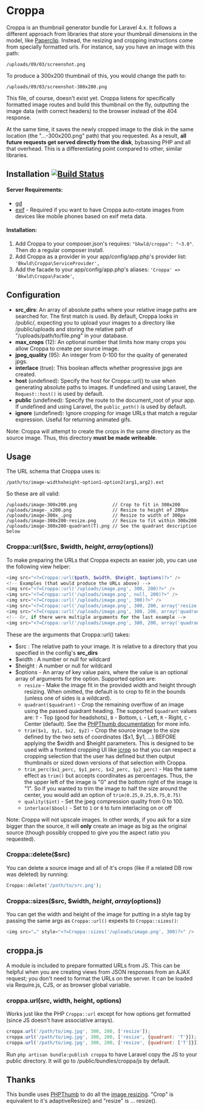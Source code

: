 # Croppa

Croppa is an thumbnail generator bundle for Laravel 4.x.  It follows a different approach from libraries that store your thumbnail dimensions in the model, like [Paperclip](https://github.com/thoughtbot/paperclip).  Instead, the resizing and cropping instructions come from specially formatted urls.  For instance, say you have an image with this path:

    /uploads/09/03/screenshot.png

To produce a 300x200 thumbnail of this, you would change the path to:

    /uploads/09/03/screenshot-300x200.png

This file, of course, doesn't exist yet.  Croppa listens for specifically formatted image routes and build this thumbnail on the fly, outputting the image data (with correct headers) to the browser instead of the 404 response.

At the same time, it saves the newly cropped image to the disk in the same location (the "…-300x200.png" path) that you requested.  As a result, **all future requests get served directly from the disk**, bybassing PHP and all that overhead.  This is a differentiating point compared to other, similar libraries.


## Installation [![Build Status](https://travis-ci.org/BKWLD/croppa.svg?branch=master)](https://travis-ci.org/BKWLD/croppa)

#### Server Requirements:

* [gd](http://php.net/manual/en/book.image.php)
* [exif](http://php.net/manual/en/book.exif.php) - Required if you want to have Croppa auto-rotate images from devices like mobile phones based on exif meta data.

#### Installation: 

1. Add Croppa to your composer.json's requires: `"bkwld/croppa": "~3.0"`.  Then do a regular composer install.
2. Add Croppa as a provider in your app/config/app.php's provider list: `'Bkwld\Croppa\ServiceProvider',`
3. Add the facade to your app/config/app.php's aliases: `'Croppa' => 'Bkwld\Croppa\Facade'`,

## Configuration

* **src_dirs**: An array of absolute paths where your relative image paths are searched for.  The first match is used.  By default, Croppa looks in /public/, expecting you to upload your images to a directory like /public/uploads and storing the relative path of "/uploads/path/to/file.png" in your database.
* **max_crops** (12): An optional number that limits how many crops you allow Croppa to create per source image.
* **jpeg_quality** (95): An integer from 0-100 for the quality of generated jpgs.
* **interlace** (true): This boolean affects whether progressive jpgs are created.
* **host** (undefined): Specify the host for Croppa::url() to use when generating absolute paths to images.  If undefined and using Laravel, the `Request::host()` is used by default.
* **public** (undefined): Specify the route to the document_root of your app.  If undefined and using Laravel, the `public_path()` is used by default.
* **ignore** (undefined): Ignore cropping for image URLs that match a regular expression. Useful for returning animated gifs.

Note: Croppa will attempt to create the crops in the same directory as the source image.  Thus, this directory **must be made writeable**.

## Usage

The URL schema that Croppa uses is:

    /path/to/image-widthxheight-option1-option2(arg1,arg2).ext

So these are all valid:

    /uploads/image-300x200.png             // Crop to fit in 300x200
    /uploads/image-_x200.png               // Resize to height of 200px
    /uploads/image-300x_.png               // Resize to width of 300px
    /uploads/image-300x200-resize.png      // Resize to fit within 300x200
    /uploads/image-300x200-quadrant(T).png // See the quadrant description below

### Croppa::url($src, $width, $height, array($options))

To make preparing the URLs that Croppa expects an easier job, you can use the following view helper:

```php
<img src="<?=Croppa::url($path, $width, $height, $options)?>" />
<!-- Examples (that would produce the URLs above) -->
<img src="<?=Croppa::url('/uploads/image.png', 300, 200)?>" />
<img src="<?=Croppa::url('/uploads/image.png', null, 200)?>" />
<img src="<?=Croppa::url('/uploads/image.png', 300)?>" />
<img src="<?=Croppa::url('/uploads/image.png', 300, 200, array('resize'))?>" />
<img src="<?=Croppa::url('/uploads/image.png', 300, 200, array('quadrant' => 'T'))?>" />
<!-- Or, if there were multiple arguments for the last example -->
<img src="<?=Croppa::url('/uploads/image.png', 300, 200, array('quadrant' => array('T')))?>" />
```

These are the arguments that Croppa::url() takes:

* $src : The relative path to your image.  It is relative to a directory that you specified in the config's **src_dirs**
* $width : A number or null for wildcard
* $height : A number or null for wildcard
* $options - An array of key value pairs, where the value is an optional array of arguments for the option.  Supported option are:
  * `resize` - Make the image fit in the provided width and height through resizing.  When omitted, the default is to crop to fit in the bounds (unless one of sides is a wildcard).
  * `quadrant($quadrant)` - Crop the remaining overflow of an image using the passed quadrant heading.  The supported `$quadrant` values are: `T` - Top (good for headshots), `B` - Bottom, `L` - Left, `R` - Right, `C` - Center (default).  See the [PHPThumb documentation](https://github.com/masterexploder/PHPThumb/blob/master/src/PHPThumb/GD.php#L485) for more info.
  * `trim($x1, $y1, $x2, $y2)` - Crop the source image to the size defined by the two sets of coordinates ($x1, $y1, ...) BEFORE applying the $width and $height parameters.  This is designed to be used with a frontend cropping UI like [jcrop](http://deepliquid.com/content/Jcrop.html) so that you can respect a cropping selection that the user has defined but then output thumbnails or sized down versions of that selection with Croppa.
  * `trim_perc($x1_perc, $y1_perc, $x2_perc, $y2_perc)` - Has the same effect as `trim()` but accepts coordinates as percentages.  Thus, the the upper left of the image is "0" and the bottom right of the image is "1".  So if you wanted to trim the image to half the size around the center, you would add an option of `trim(0.25,0.25,0.75,0.75)`
  * `quality($int)` - Set the jpeg compression quality from 0 to 100.
  * `interlace($bool)` - Set to `1` or `0` to turn interlacing on or off

 Note: Croppa will not upscale images.  In other words, if you ask for a size bigger than the source, it will **only** create an image as big as the original source (though possibly cropped to give you the aspect ratio you requested).

### Croppa::delete($src)

You can delete a source image and all of it's crops (like if a related DB row was deleted) by running:

```php
Croppa::delete('/path/to/src.png');
```

### Croppa::sizes($src, $width, $height, array($options))


You can get the width and height of the image for putting in a style tag by passing the same args as `Croppa::url()` expexts to `Croppa::sizes()`:

```php
<img src="…" style="<?=Croppa::sizes('/uploads/image.png', 300)?>" />
```


## croppa.js

A module is included to prepare formatted URLs from JS.  This can be helpful when you are creating views from JSON responses from an AJAX request; you don't need to format the URLs on the server.  It can be loaded via Require.js, CJS, or as browser global variable.

### croppa.url(src, width, height, options)

Works just like the PHP `Croppa::url` except for how options get formatted (since JS doesn't have associative arrays).

```js
croppa.url('/path/to/img.jpg', 300, 200, ['resize']);
croppa.url('/path/to/img.jpg', 300, 200, ['resize', {quadrant: 'T'}]);
croppa.url('/path/to/img.jpg', 300, 200, ['resize', {quadrant: ['T']}]);
```

Run `php artisan bundle:publish croppa` to have Laravel copy the JS to your public directory.  It will go to /public/bundles/croppa/js by default.


## Thanks

This bundle uses [PHPThumb](https://github.com/masterexploder/PHPThumb) to do all the [image resizing](https://github.com/masterexploder/PHPThumb/wiki/Basic-Usage).  "Crop" is equivalent to it's adaptiveResize() and "resize" is … resize().  
